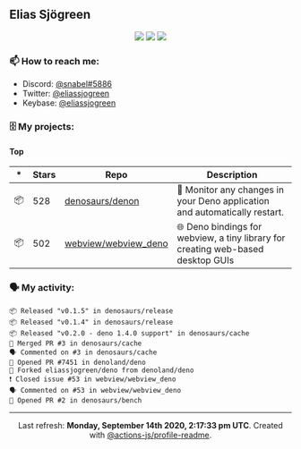 ## Elias Sjögreen

<p align="center">
  <img src="https://img.shields.io/badge/🎂-dec. 2003-success" />
  <img src="https://img.shields.io/badge/🌎-Stockholm-informational" />
  <img src="https://img.shields.io/badge/👦-He/Him-informational" />
</p>

### 📫 How to reach me:

- Discord: [@snabel#5886](https://discord.com/users/267978757799673866)
- Twitter: [@eliassjogreen](https://twitter.com/eliassjogreen)
- Keybase: [@eliassjogreen](https://keybase.io/eliassjogreen)

### 🗄 My projects:

#### Top
|*|Stars|Repo|Description|
|---|---|---|---|
| 📦 | 528 | [denosaurs/denon](https://github.com/denosaurs/denon) | 👀 Monitor any changes in your Deno application and automatically restart. |
| 📦 | 502 | [webview/webview_deno](https://github.com/webview/webview_deno) | 🌐 Deno bindings for webview, a tiny library for creating web-based desktop GUIs |

### 🗣 My activity:

```
📦 Released "v0.1.5" in denosaurs/release
📦 Released "v0.1.4" in denosaurs/release
📦 Released "v0.2.0 - deno 1.4.0 support" in denosaurs/cache
🎉 Merged PR #3 in denosaurs/cache
🗣 Commented on #3 in denosaurs/cache
💪 Opened PR #7451 in denoland/deno
🍴 Forked eliassjogreen/deno from denoland/deno
❗️ Closed issue #53 in webview/webview_deno
🗣 Commented on #53 in webview/webview_deno
💪 Opened PR #2 in denosaurs/bench
```

------------
<p align="center">Last refresh: <b>Monday, September 14th 2020, 2:17:33 pm UTC</b>. Created with <a href=https://github.com/marketplace/actions/profile-readme>@actions-js/profile-readme</a>.</p>
